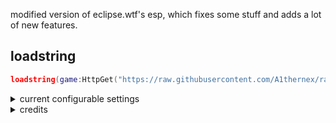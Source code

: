 modified version of eclipse.wtf's esp, which fixes some stuff and adds a lot of new features.

loadstring
-
```lua
loadstring(game:HttpGet("https://raw.githubusercontent.com/A1thernex/random/main/modified_esp.lua"))()
```

<details> <summary> current configurable settings </summary>
    
```lua
ESP = {
    Enabled = false,
    TeamCheck = true,
    MaxDistance = 200,
    FontSize = 11,
	RainbowSpeed = 1,
    FadeOut = {
        OnDistance = true,
        OnDeath = false,
        OnLeave = false,
    },
    Options = { 
        FriendCheck = true, FriendCheckRGB = Color3RGB(0, 255, 0),
        Highlight = false, HighlightRGB = Color3RGB(255, 0, 0),
    },
    Chams = {
        Enabled = false,
        Thermal = true,
        FillRGB = Color3RGB(119, 120, 255), RainbowFill = false,
        FillTransparency = 100,
        OutlineRGB = Color3RGB(119, 120, 255), RainbowOutline = false,
        OutlineTransparency = 100,
        VisibleCheck = true,
    },
    Names = {
        Enabled = false,
		NameType = "Regular", -- Regular, Display Name
        RGB = Color3RGB(255, 255, 255), Rainbow = false,
    },
    Distances = {
        Enabled = false, 
		Suffix = "m",
        Position = "Bottom", -- Text, Bottom
        RGB = Color3RGB(255, 255, 255), Rainbow = false,
    },
    Weapons = {
        Enabled = false, 
		RGB = Color3RGB(119, 120, 255), Rainbow = false,
	},
    HealthBar = {
        Enabled = false,
        RGB = Color3RGB(0, 255, 0), Rainbow = false,
        HealthText = false, Lerp = false, HealthTextPosition = "Left", HealthTextRGB = Color3RGB(255, 255, 255), RainbowText = false,
        Width = 2.5,
        Gradient = false, GradientRGB1 = Color3RGB(200, 0, 0), GradientRGB2 = Color3RGB(60, 60, 125), GradientRGB3 = Color3RGB(119, 120, 255), RainbowGradient = false,
    },
    Boxes = {
        Animate = false,
        RotationSpeed = 300,
        Gradient = false, GradientRGB1 = Color3RGB(119, 120, 255), GradientRGB2 = Color3RGB(0, 0, 0), 
        GradientFill = false, GradientFillRGB1 = Color3RGB(119, 120, 255), GradientFillRGB2 = Color3RGB(0, 0, 0), 
        
        Filled = {
            Enabled = false,
            Transparency = 0.75,
            RGB = Color3RGB(0, 0, 0), Rainbow = false,
        },
        Full = {
            Enabled = false,
            RGB = Color3RGB(255, 255, 255),
        },
        Corner = {
            Enabled = false,
            RGB = Color3RGB(255, 255, 255), Rainbow = false,
        },
    };
	Skeleton = {
		Enabled = false,
		RGB = Color3RGB(255, 255, 255), Rainbow = false,
		Thickness = 1,
		Transparency = 0,
	};
}
```
</details>

<details> <summary> credits </summary>

- original version of the esp: [click here](https://github.com/krampus-organization/releases/blob/main/ESP.lua)
- v3rm thread: [click here](https://v3rm.net/threads/release-eclipse-wtf-silentware-esp-library.9221/)
</details>
